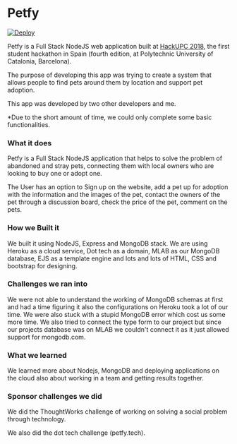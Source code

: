 # Petfy
[![Deploy](https://www.herokucdn.com/deploy/button.svg)](https://heroku.com/deploy)

Petfy is a Full Stack NodeJS web application built at [HackUPC 2018](https://2018.hackupc.com), the first student hackathon in Spain (fourth edition, at Polytechnic University of Catalonia, Barcelona).

The purpose of developing this app was trying to create a system that allows people to find pets around them by location and support pet adoption.

This app was developed by two other developers and me.

*Due to the short amount of time, we could only complete some basic functionalities.

### What it does

Petfy is a Full Stack NodeJS application that helps to solve the problem of abandoned and stray pets, connecting them with local owners who are looking to buy one or adopt one.

The User has an option to Sign up on the website, add a pet up for adoption with the information and the images of the pet, contact the owners of the pet through a discussion board, check the price of the pet, comment on the pets.

### How we Built it

We built it using NodeJS, Express and MongoDB stack. We are using Heroku as a cloud service, Dot tech as a domain, MLAB as our MongoDB database, EJS as a template engine and lots and lots of HTML, CSS and bootstrap for designing.

### Challenges we ran into

We were not able to understand the working of MongoDB schemas at first and had a time figuring it also the configurations on Heroku took a lot of our time. We were also stuck with a stupid MongoDB error which cost us some more time. We also tried to connect the type form to our project but since our projects database was on MLAB we couldn't connect it as it just allowed support for mongodb.com.

### What we learned

We learned more about Nodejs, MongoDB and deploying applications on the cloud also about working in a team and getting results together.

### Sponsor challenges we did

We did the ThoughtWorks challenge of working on solving a social problem through technology.

We also did the dot tech challenge (petfy.tech).
